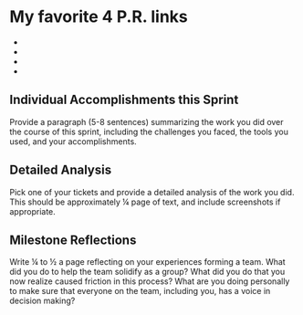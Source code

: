 # My favorite 4 P.R. links

- []()
- []()
- []()
- []()

## Individual Accomplishments this Sprint

Provide a paragraph (5-8 sentences) summarizing the work you did over the course of this sprint, including the challenges you faced, the tools you used, and your accomplishments.

## Detailed Analysis

Pick one of your tickets and provide a detailed analysis of the work you did. This should be approximately ¼ page of text, and include screenshots if appropriate.

## Milestone Reflections

Write ¼ to ½ a page reflecting on your experiences forming a team. What did you do to help the team solidify as a group? What did you do that you now realize caused friction in this process? What are you doing personally to make sure that everyone on the team, including you, has a voice in decision making?
